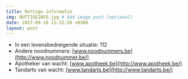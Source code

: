 ```yaml
---
title: Nuttige informatie
img: NUTTIGEINFO.jpg # Add image post (optional)
date: 2017-09-10 13:32:20 +0300
layout: post
---
```



- In een levensbedreigende situatie: 112
- Andere noodnummers: [www.noodnummers.be](http://www.noodnummer.be/)
- Apotheker van wacht: [www.apotheek.be](http://www.apotheek.be/)
- Tandarts van wacht: [www.tandarts.be](http://www.tandarts.be/)